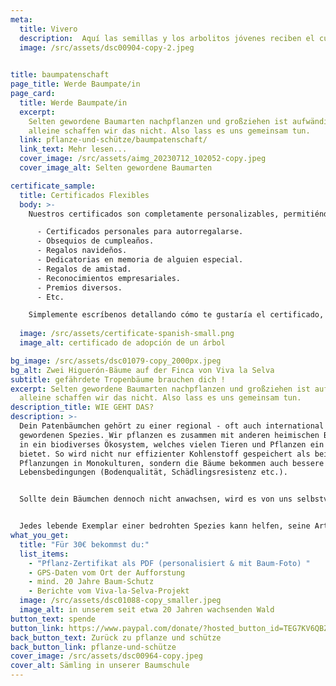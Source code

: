 ```yaml
---
meta:
  title: Vivero
  description:  Aquí las semillas y los arbolitos jóvenes reciben el cuidado y la atención que necesitan para prosperar.
  image: /src/assets/dsc00904-copy-2.jpeg

  
title: baumpatenschaft
page_title: Werde Baumpate/in
page_card:
  title: Werde Baumpate/in
  excerpt:
    Selten gewordene Baumarten nachpflanzen und großziehen ist aufwändig -
    alleine schaffen wir das nicht. Also lass es uns gemeinsam tun.
  link: pflanze-und-schütze/baumpatenschaft/
  link_text: Mehr lesen...
  cover_image: /src/assets/aimg_20230712_102052-copy.jpeg
  cover_image_alt: Selten gewordene Baumarten

certificate_sample:
  title: Certificados Flexibles
  body: >-
    Nuestros certificados son completamente personalizables, permitiéndote adaptarlos a cualquier ocasión o intención. Algunos ejemplos incluyen:

      - Certificados personales para autorregalarse.
      - Obsequios de cumpleaños.
      - Regalos navideños.
      - Dedicatorias en memoria de alguien especial.
      - Regalos de amistad.
      - Reconocimientos empresariales.
      - Premios diversos.
      - Etc.

    Simplemente escríbenos detallando cómo te gustaría el certificado, y nos esforzaremos al máximo por adaptarlo a tus preferencias. ¡Estamos aquí para crear una experiencia personalizada para ti!
  
  image: /src/assets/certificate-spanish-small.png
  image_alt: certificado de adopción de un árbol

bg_image: /src/assets/dsc01079-copy_2000px.jpeg
bg_alt: Zwei Higuerón-Bäume auf der Finca von Viva la Selva
subtitle: gefährdete Tropenbäume brauchen dich !
excerpt: Selten gewordene Baumarten nachpflanzen und großziehen ist aufwändig -
  alleine schaffen wir das nicht. Also lass es uns gemeinsam tun.
description_title: WIE GEHT DAS?
description: >-
  Dein Patenbäumchen gehört zu einer regional - oft auch international - selten
  gewordenen Spezies. Wir pflanzen es zusammen mit anderen heimischen Baumarten
  in ein biodiverses Ökosystem, welches vielen Tieren und Pflanzen ein Zuhause
  bietet. So wird nicht nur effizienter Kohlenstoff gespeichert als bei
  Pflanzungen in Monokulturen, sondern die Bäume bekommen auch bessere
  Lebensbedingungen (Bodenqualität, Schädlingsresistenz etc.). 


  Sollte dein Bäumchen dennoch nicht anwachsen, wird es von uns selbstverständlich nachgepflanzt. Wir schützen diese Bäume mindestens 20 Jahre lang. 


  Jedes lebende Exemplar einer bedrohten Spezies kann helfen, seine Art für die Region und ihr tropisches Ökosystem zu erhalten.
what_you_get:
  title: "Für 30€ bekommst du:"
  list_items:
    - "Pflanz-Zertifikat als PDF (personalisiert & mit Baum-Foto) "
    - GPS-Daten vom Ort der Aufforstung
    - mind. 20 Jahre Baum-Schutz
    - Berichte vom Viva-la-Selva-Projekt
  image: /src/assets/dsc01088-copy_smaller.jpeg
  image_alt: in unserem seit etwa 20 Jahren wachsenden Wald
button_text: spende
button_link: https://www.paypal.com/donate/?hosted_button_id=TEG7KV6QBZ9DQ
back_button_text: Zurück zu pflanze und schütze
back_button_link: pflanze-und-schütze
cover_image: /src/assets/dsc00964-copy.jpeg
cover_alt: Sämling in unserer Baumschule
---
```

